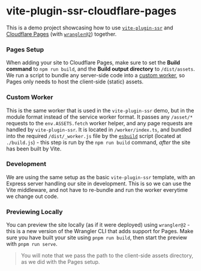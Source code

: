 # vite-plugin-ssr-cloudflare-pages

This is a demo project showcasing how to use [`vite-plugin-ssr`](https://vite-plugin-ssr.com) and [Cloudflare Pages](https://developers.cloudflare.com/pages/) (with [`wrangler@2`](https://github.com/cloudflare/wrangler2)) together.

### Pages Setup

When adding your site to Cloudflare Pages, make sure to set the **Build command** to `npm run build`, and the **Build output directory** to `/dist/assets`. 
We run a script to bundle any server-side code into a [custom worker](https://developers.cloudflare.com/pages/platform/functions#advanced-mode), so Pages only needs to host the client-side (static) assets.

### Custom Worker

This is the same worker that is used in the `vite-plugin-ssr` demo, but in the module format instead of the service worker format. It passes any `/asset/*` requests to the `env.ASSETS.fetch` worker helper, and any page requests are handled by `vite-plugin-ssr`. It is located in `/worker/index.ts`, and bundled into the required `/dist/_worker.js` file by the [`esbuild`](https://esbuild.github.io) script (located at `./build.js`) - this step is run by the `npm run build` command, _after_ the site has been built by Vite.

### Development

We are using the same setup as the basic `vite-plugin-ssr` template, with an Express server handling our site in development. This is so we can use the Vite middleware, and not have to re-bundle and run the worker everytime we change out code.

### Previewing Locally

You can preview the site locally (as if it were deployed) using `wrangler@2` - this is a new version of the Wrangler CLI that adds support for Pages.
Make sure you have built your site using `pnpm run build`, then start the preview with `pnpm run serve`. 

> You will note that we pass the path to the client-side assets directory, as we did with the Pages setup.
